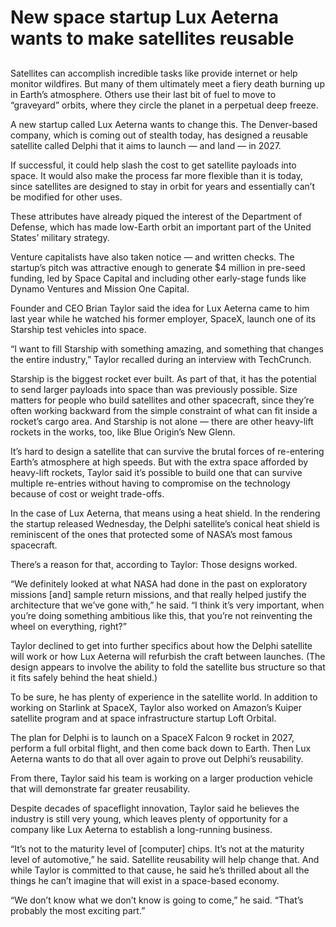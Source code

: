 # New space startup Lux Aeterna wants to make satellites reusable
## 
Satellites can accomplish incredible tasks like provide internet or help monitor wildfires. But many of them ultimately meet a fiery death burning up in Earth’s atmosphere. Others use their last bit of fuel to move to “graveyard” orbits, where they circle the planet in a perpetual deep freeze.

A new startup called Lux Aeterna wants to change this. The Denver-based company, which is coming out of stealth today, has designed a reusable satellite called Delphi that it aims to launch — and land — in 2027.

If successful, it could help slash the cost to get satellite payloads into space. It would also make the process far more flexible than it is today, since satellites are designed to stay in orbit for years and essentially can’t be modified for other uses.

These attributes have already piqued the interest of the Department of Defense, which has made low-Earth orbit an important part of the United States’ military strategy.

Venture capitalists have also taken notice — and written checks. The startup’s pitch was attractive enough to generate $4 million in pre-seed funding, led by Space Capital and including other early-stage funds like Dynamo Ventures and Mission One Capital.

Founder and CEO Brian Taylor said the idea for Lux Aeterna came to him last year while he watched his former employer, SpaceX, launch one of its Starship test vehicles into space.

“I want to fill Starship with something amazing, and something that changes the entire industry,” Taylor recalled during an interview with TechCrunch.

Starship is the biggest rocket ever built. As part of that, it has the potential to send larger payloads into space than was previously possible. Size matters for people who build satellites and other spacecraft, since they’re often working backward from the simple constraint of what can fit inside a rocket’s cargo area. And Starship is not alone — there are other heavy-lift rockets in the works, too, like Blue Origin’s New Glenn.

It’s hard to design a satellite that can survive the brutal forces of re-entering Earth’s atmosphere at high speeds. But with the extra space afforded by heavy-lift rockets, Taylor said it’s possible to build one that can survive multiple re-entries without having to compromise on the technology because of cost or weight trade-offs.

In the case of Lux Aeterna, that means using a heat shield. In the rendering the startup released Wednesday, the Delphi satellite’s conical heat shield is reminiscent of the ones that protected some of NASA’s most famous spacecraft.

There’s a reason for that, according to Taylor: Those designs worked.

“We definitely looked at what NASA had done in the past on exploratory missions [and] sample return missions, and that really helped justify the architecture that we’ve gone with,” he said. “I think it’s very important, when you’re doing something ambitious like this, that you’re not reinventing the wheel on everything, right?”

Taylor declined to get into further specifics about how the Delphi satellite will work or how Lux Aeterna will refurbish the craft between launches. (The design appears to involve the ability to fold the satellite bus structure so that it fits safely behind the heat shield.)

To be sure, he has plenty of experience in the satellite world. In addition to working on Starlink at SpaceX, Taylor also worked on Amazon’s Kuiper satellite program and at space infrastructure startup Loft Orbital.

The plan for Delphi is to launch on a SpaceX Falcon 9 rocket in 2027, perform a full orbital flight, and then come back down to Earth. Then Lux Aeterna wants to do that all over again to prove out Delphi’s reusability.

From there, Taylor said his team is working on a larger production vehicle that will demonstrate far greater reusability.

Despite decades of spaceflight innovation, Taylor said he believes the industry is still very young, which leaves plenty of opportunity for a company like Lux Aeterna to establish a long-running business.

“It’s not to the maturity level of [computer] chips. It’s not at the maturity level of automotive,” he said. Satellite reusability will help change that. And while Taylor is committed to that cause, he said he’s thrilled about all the things he can’t imagine that will exist in a space-based economy.

“We don’t know what we don’t know is going to come,” he said. “That’s probably the most exciting part.”

